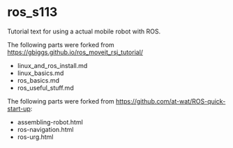 # ros_s113

Tutorial text for using a actual mobile robot with ROS.

The following parts were forked from https://gbiggs.github.io/ros_moveit_rsj_tutorial/

- linux_and_ros_install.md
- linux_basics.md
- ros_basics.md
- ros_useful_stuff.md

The following parts were forked from https://github.com/at-wat/ROS-quick-start-up:

- assembling-robot.html
- ros-navigation.html
- ros-urg.html
